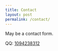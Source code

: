 ```yaml
---
title: Contact
layout: post
permalink: /contact/
---
```


May be a contact form.

QQ: <a href="mailto:{{site.email}}">1094238312</a>
